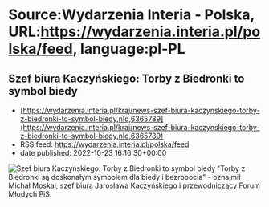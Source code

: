 # Source:Wydarzenia Interia - Polska, URL:https://wydarzenia.interia.pl/polska/feed, language:pl-PL

## Szef biura Kaczyńskiego: Torby z Biedronki to symbol biedy
 - [https://wydarzenia.interia.pl/kraj/news-szef-biura-kaczynskiego-torby-z-biedronki-to-symbol-biedy,nId,6365789](https://wydarzenia.interia.pl/kraj/news-szef-biura-kaczynskiego-torby-z-biedronki-to-symbol-biedy,nId,6365789)
 - RSS feed: https://wydarzenia.interia.pl/polska/feed
 - date published: 2022-10-23 16:16:30+00:00

<p><a href="https://wydarzenia.interia.pl/kraj/news-szef-biura-kaczynskiego-torby-z-biedronki-to-symbol-biedy,nId,6365789"><img align="left" alt="Szef biura Kaczyńskiego: Torby z Biedronki to symbol biedy" src="https://i.iplsc.com/szef-biura-kaczynskiego-torby-z-biedronki-to-symbol-biedy/000G8P7D72RNXTC6-C321.jpg" /></a>&quot;Torby z Biedronki są doskonałym symbolem dla biedy i bezrobocia&quot; - oznajmił Michał Moskal, szef biura Jarosława Kaczyńskiego i przewodniczący Forum Młodych PiS. </p><b

